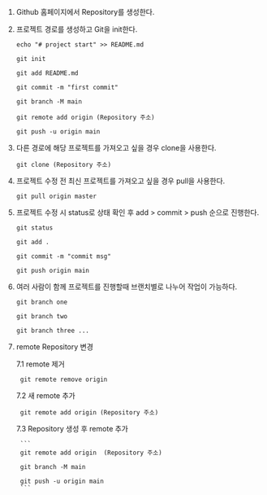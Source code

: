 1. Github 홈페이지에서 Repository를 생성한다.

2. 프로젝트 경로를 생성하고 Git을 init한다.

    ```
    echo "# project start" >> README.md

    git init

    git add README.md

    git commit -m "first commit"

    git branch -M main

    git remote add origin (Repository 주소)

    git push -u origin main
    ```

3. 다른 경로에 해당 프로젝트를 가져오고 싶을 경우 clone을 사용한다.

    ```
    git clone (Repository 주소)
    ```

4. 프로젝트 수정 전 최신 프로젝트를 가져오고 싶을 경우 pull을 사용한다.

    ```
    git pull origin master
    ```

5. 프로젝트 수정 시 status로 상태 확인 후 add > commit > push 순으로 진행한다.

    ```
    git status

    git add .

    git commit -m "commit msg"

    git push origin main
    ```

6. 여러 사람이 함께 프로젝트를 진행할때 브랜치별로 나누어 작업이 가능하다.

    ```
    git branch one

    git branch two

    git branch three ...
    ```

7. remote Repository 변경

    7.1 remote 제거

        git remote remove origin

    7.2 새 remote 추가

        git remote add origin (Repository 주소)

    7.3 Repository 생성 후 remote 추가

        ```
        git remote add origin  (Repository 주소)

        git branch -M main

        git push -u origin main
        ```
